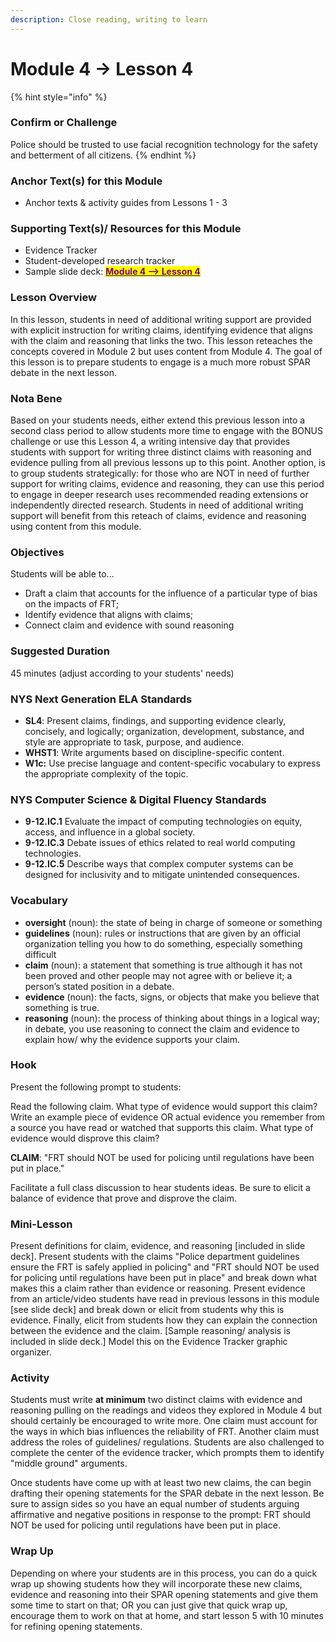```yaml
---
description: Close reading, writing to learn
---
```


# Module 4 -> Lesson 4

{% hint style="info" %}
### Confirm or Challenge

Police should be trusted to use facial recognition technology for the safety and betterment of all citizens.
{% endhint %}

### Anchor Text(s) for this Module

* Anchor texts & activity guides from Lessons 1 - 3

### Supporting Text(s)/ Resources for this Module

* Evidence Tracker
* Student-developed research tracker
* Sample slide deck: [<mark style="color:purple;">**Module 4 --> Lesson 4**</mark> ](https://docs.google.com/presentation/d/1MzdYWFfVoauT71j77Miw8niPXntni1ENoTGS63zBX0E/copy)

### Lesson Overview

In this lesson, students in need of additional writing support are provided with explicit instruction for writing claims, identifying evidence that aligns with the claim and reasoning that links the two. This lesson reteaches the concepts covered in Module 2 but uses content from Module 4. The goal of this lesson is to prepare students to engage is a much more robust SPAR debate in the next lesson.

### Nota Bene

Based on your students needs, either extend this previous lesson into a second class period to allow students more time to engage with the BONUS challenge or use this Lesson 4, a writing intensive day that provides students with support for writing three distinct claims with reasoning and evidence pulling from all previous lessons up to this point. Another option, is to group students strategically: for those who are NOT in need of further support for writing claims, evidence and reasoning, they can use this period to engage in deeper research uses recommended reading extensions or independently directed research. Students in need of additional writing support will benefit from this reteach of claims, evidence and reasoning using content from this module.&#x20;

### Objectives

Students will be able to...

* Draft a claim that accounts for the influence of a particular type of bias on the impacts of FRT;
* Identify evidence that aligns with claims;
* Connect claim and evidence with sound reasoning

### Suggested Duration

45 minutes (adjust according to your students' needs)

### NYS Next Generation ELA Standards

* **SL4**: Present claims, findings, and supporting evidence clearly, concisely, and logically; organization, development, substance, and style are appropriate to task, purpose, and audience.
* **WHST1**: Write arguments based on discipline-specific content.
* **W1c:**  Use precise language and content-specific vocabulary to express the appropriate complexity of the topic.

### NYS Computer Science & Digital Fluency Standards

* **9-12.IC.1** Evaluate the impact of computing technologies on equity, access, and influence in a global society.
* **9-12.IC.3** Debate issues of ethics related to real world computing technologies.
* **9-12.IC.5**  Describe ways that complex computer systems can be designed for inclusivity and to mitigate unintended consequences.

### Vocabulary

* **oversight** (noun): the state of being in charge of someone or something
* **guidelines** (noun): rules or instructions that are given by an official organization telling you how to do something, especially something difficult
* **claim** (noun): a statement that something is true although it has not been proved and other people may not agree with or believe it; a person’s stated position in a debate.
* **evidence** (noun): the facts, signs, or objects that make you believe that something is true.
* **reasoning** (noun): the process of thinking about things in a logical way; in debate, you use reasoning to connect the claim and evidence to explain how/ why the evidence supports your claim.

### Hook

Present the following prompt to students:

Read the following claim. What type of evidence would support this claim? Write an example piece of evidence OR actual evidence you remember from a source you have read or watched that supports this claim. What type of evidence would disprove this claim?

**CLAIM**: "FRT should NOT be used for policing until regulations have been put in place."

Facilitate a full class discussion to hear students ideas. Be sure to elicit a balance of evidence that prove and disprove the claim.

### Mini-Lesson

Present definitions for claim, evidence, and reasoning \[included in slide deck]. Present students with the claims "Police department guidelines ensure the FRT is safely applied in policing" and "FRT should NOT be used for policing until regulations have been put in place" and break down what makes this a claim rather than evidence or reasoning. Present evidence from an article/video students have read in previous lessons in this module \[see slide deck] and break down or elicit from students why this is evidence. Finally, elicit from students how they can explain the connection between the evidence and the claim. \[Sample reasoning/ analysis is included in slide deck.] Model this on the Evidence Tracker graphic organizer.&#x20;

### Activity

Students must write **at minimum** two distinct claims with evidence and reasoning pulling on the readings and videos they explored in Module 4 but should certainly be encouraged to write more. One claim must account for the ways in which bias influences the reliability of FRT. Another claim must address the roles of guidelines/ regulations. Students are also challenged to complete the center of the evidence tracker, which prompts them to identify "middle ground" arguments.&#x20;

Once students have come up with at least two new claims, the can begin drafting their opening statements for the SPAR debate in the next lesson. Be sure to assign sides so you have an equal number of students arguing affirmative and negative positions in response to the prompt: FRT should NOT be used for policing until regulations have been put in place.

### Wrap Up

Depending on where your students are in this process, you can do a quick wrap up showing students how they will incorporate these new claims, evidence and reasoning into their SPAR opening statements and give them some time to start on that; OR you can just give that quick wrap up, encourage them to work on that at home, and start lesson 5 with 10 minutes for refining opening statements.&#x20;
